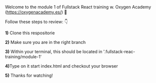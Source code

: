 Welcome to the module 1 of Fullstack React training w. Oxygen Academy (https://oxygenacademy.es/) 👋

Follow these steps to review: 👇

<b>1)</b> Clone this respositorie

<b>2)</b> Make sure you are in the right branch

<b>3)</b> Within your terminal, this should be located in '.fullstack-reac-training/module-1'

<b>4)</b>Type on it start index.html and checkout your browser

<b>5)</b> Thanks for watching!
